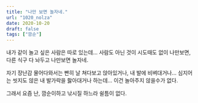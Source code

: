 ```yaml
---
title: "나만 보면 놀자네."
url: "1020_nolza"
date: 2020-10-20
draft: false
tags: ["깜순"]
---
```

내가 같이 놀고 싶은 사람은 따로 있는데...
사람도 아닌 것이 시도때도 없이 나만보면,
다른 식구 다 놔두고 나만보면 놀자네.

자기 장난감 물어다와서는 빤히 날 쳐다보고 앉아있거나,
내 발에 비벼대거나... 심지어는 씻지도 않은 내 발가락을 핧아대거나 하는데...
이건 놀아주지 않을수가 없다.

그래서 요즘 난, 깜순이하고 낚시질 하느라 쉴틈이 없다.
